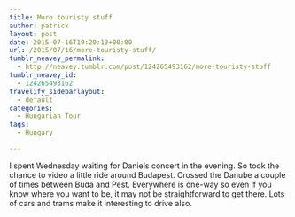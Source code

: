 ```yaml
---
title: More touristy stuff
author: patrick
layout: post
date: 2015-07-16T19:20:13+00:00
url: /2015/07/16/more-touristy-stuff/
tumblr_neavey_permalink:
  - http://neavey.tumblr.com/post/124265493162/more-touristy-stuff
tumblr_neavey_id:
  - 124265493162
travelify_sidebarlayout:
  - default
categories:
  - Hungarian Tour
tags:
  - Hungary

---
```

I spent Wednesday waiting for Daniels concert in the evening. So took the chance to video a little ride around Budapest. Crossed the Danube a couple of times between Buda and Pest. Everywhere is one-way so even if you know where you want to be, it may not be straightforward to get there. Lots of cars and trams make it interesting to drive also.